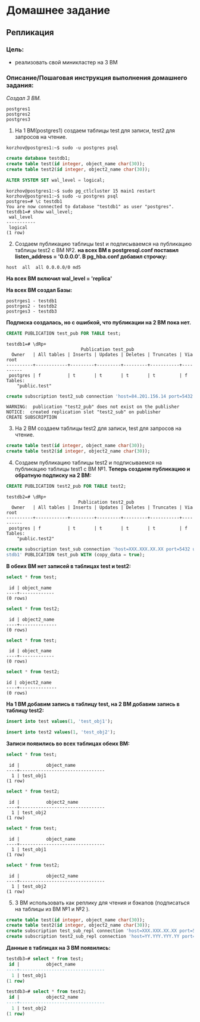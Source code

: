 # Домашнее задание
## Репликация

### Цель:
- реализовать свой миникластер на 3 ВМ

### Описание/Пошаговая инструкция выполнения домашнего задания:
_Создал 3 ВМ._
```
postgres1
postgres2
postgres3
```
1) На 1 ВМ(postgres1) создаем таблицы test для записи, test2 для запросов на чтение.
```
korzhov@postgres1:~$ sudo -u postgres psql
```
```sql
create database testdb1;
create table test(id integer, object_name char(30));
create table test2(id integer, object2_name char(30));

ALTER SYSTEM SET wal_level = logical;
```

```
korzhov@postgres1:~$ sudo pg_ctlcluster 15 main1 restart
korzhov@postgres1:~$ sudo -u postgres psql
postgres=# \c testdb1
You are now connected to database "testdb1" as user "postgres".
testdb1=# show wal_level;
 wal_level
-----------
 logical
(1 row)
```
2) Создаем публикацию таблицы test и подписываемся на публикацию таблицы test2 с ВМ №2.
**на всех ВМ в postgresql.conf поставил listen_address = '0.0.0.0'. В pg_hba.conf добавил строчку:**
```
host  all  all 0.0.0.0/0 md5
```

**На всех ВМ включил wal_level = 'replica'**

**На всех ВМ создал Базы:**
```
postrges1 - testdb1
postrges2 - testdb2
postrges3 - testdb3
```
**Подписка создалась, но с ошибкой, что публикации на 2 ВМ пока нет.**

```sql
CREATE PUBLICATION test_pub FOR TABLE test;
```
```
testdb1=# \dRp+
                            Publication test_pub
  Owner   | All tables | Inserts | Updates | Deletes | Truncates | Via root
----------+------------+---------+---------+---------+-----------+----------
 postgres | f          | t       | t       | t       | t         | f
Tables:
    "public.test"
```
```sql
create subscription test2_sub connection 'host=84.201.156.14 port=5432 user=postgres password=pass123 dbname=testdb2' PUBLICATION test2_pub WITH (copy_data = true);
```
```
WARNING:  publication "test2_pub" does not exist on the publisher
NOTICE:  created replication slot "test2_sub" on publisher
CREATE SUBSCRIPTION
```
3) На 2 ВМ создаем таблицы test2 для записи, test для запросов на чтение.
```sql
create table test(id integer, object_name char(30));
create table test2(id integer, object2_name char(30));
```
4) Создаем публикацию таблицы test2 и подписываемся на публикацию таблицы test1 с ВМ №1.
**Теперь создаем публикацию и обратную подписку на 2 ВМ:**
```sql
CREATE PUBLICATION test2_pub FOR TABLE test2;
```
```
testdb2=# \dRp+
                           Publication test2_pub
  Owner   | All tables | Inserts | Updates | Deletes | Truncates | Via root
----------+------------+---------+---------+---------+-----------+----------
 postgres | f          | t       | t       | t       | t         | f
Tables:
    "public.test2"
```
```sql
create subscription test_sub connection 'host=XXX.XXX.XX.XX port=5432 user=postgres password=pass123 dbname=te
stdb1' PUBLICATION test_pub WITH (copy_data = true);
```

**В обеих ВМ нет записей в таблицах test и test2:**
```sql
select * from test;
```
```
 id | object_name
----+-------------
(0 rows)
```

```sql
select * from test2;
```
```
 id | object2_name
----+--------------
(0 rows)
```

```sql
select * from test;
```
```
 id | object_name
----+-------------
(0 rows)
```

```sql
select * from test2;
```
```
id | object2_name
----+--------------
(0 rows)
```

**На 1 ВМ добавим запись в таблицу test, на 2 ВМ добавим запись в таблицу test2:**
```sql
insert into test values(1, 'test_obj1');
```

```sql
insert into test2 values(1, 'test_obj2');
```

**Записи появились во всех таблицах обеих ВМ:**
```sql
select * from test;
```
```
 id |          object_name
----+--------------------------------
  1 | test_obj1
(1 row)
```

```sql
select * from test2;
```
```
 id |          object2_name
----+--------------------------------
  1 | test_obj2
(1 row)
```

```sql
select * from test;
```
```
 id |          object_name
----+--------------------------------
  1 | test_obj1
(1 row)
```

```sql
select * from test2;
```
```
 id |          object2_name
----+--------------------------------
  1 | test_obj2
(1 row)
```

5) 3 ВМ использовать как реплику для чтения и бэкапов (подписаться на таблицы из ВМ №1 и №2 ).
```sql
create table test(id integer, object_name char(30));
create table test2(id integer, object2_name char(30));
create subscription test_sub_repl connection 'host=XXX.XXX.XX.XX port=5432 user=postgres password=pass123 dbname=testdb1' PUBLICATION test_pub WITH (copy_data = true);
create subscription test2_sub_repl connection 'host=YY.YYY.YYY.YY port=5432 user=postgres password=pass123 dbname=testdb2' PUBLICATION test2_pub WITH (copy_data = true);
```

**Данные в таблицах на 3 ВМ появились:**
```sql
testdb3=# select * from test;
 id |          object_name
----+--------------------------------
  1 | test_obj1
(1 row)

testdb3=# select * from test2;
 id |          object2_name
----+--------------------------------
  1 | test_obj2
(1 row)
```
